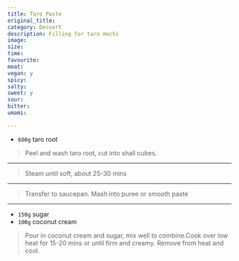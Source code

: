 ```yaml
---
title: Taro Paste
original_title:
category: Dessert
description: Filling for taro mochi
image:
size:
time:
favourite:
meat:
vegan: y
spicy:
salty:
sweet: y
sour:
bitter:
umami:

---
```


* `600g` taro root

>Peel and wash taro root, cut into shall cubes.

---

>Steam until soft, about 25-30 mins

---

>Transfer to saucepan. Mash into puree or smooth paste

---

* `150g` sugar
* `100g` coconut cream

>Pour in coconut cream and sugar, mix well to combine.Cook over low heat for 15-20 mins or until firm and creamy. Remove from heat and cool.